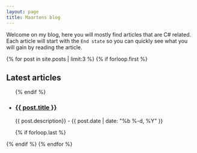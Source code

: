 ```yaml
---
layout: page
title: Maartens blog
---
```


Welcome on my blog, here you will mostly find articles that are C# related. Each article will start with the `End state` so you can quickly see what you will gain by reading the article.

{% for post in site.posts | limit:3   %}
{% if forloop.first %}
<section>
<h2 class="c-archives__main" id="{{ this_year }}-ref">Latest articles</h2>
<ul class="c-archives__list">
    {% endif %}
    <li>
        <article role="article" class="c-archives__item">
            <h3><a href="{{ post.url | prepend: site.baseurl }}">{{ post.title }}</a></h3>
            <p>{{ post.description}} - {{ post.date | date: "%b %-d, %Y" }}</p>
        </article>
    </li>
    {% if forloop.last %}
</ul>
</section>
{% endif %}
{% endfor %}